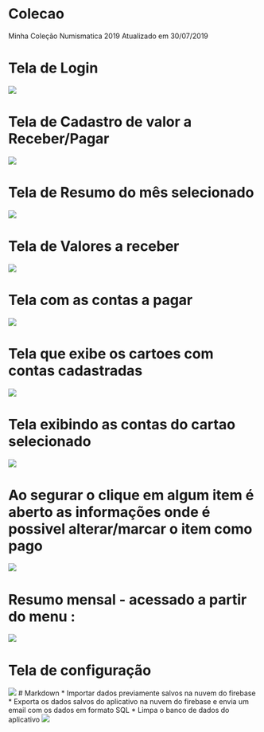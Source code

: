 # Colecao
Minha Coleção Numismatica 2019
Atualizado em 30/07/2019

<h1>Tela de Login</h1>
<img src="https://user-images.githubusercontent.com/9967935/62308152-4c802180-b45b-11e9-9a63-0fd2f7055174.png">

<h1>Tela de Cadastro de valor a Receber/Pagar</h1>
<img src="https://user-images.githubusercontent.com/9967935/62308312-8c470900-b45b-11e9-95c5-2c2dc20ac7cb.png">

<h1>Tela de Resumo do mês selecionado</h1>
<img src="https://user-images.githubusercontent.com/9967935/62308289-85b89180-b45b-11e9-82e1-41f527af3813.png">

<h1>Tela de Valores a receber</h1>
<img src="https://user-images.githubusercontent.com/9967935/62308323-90732680-b45b-11e9-9504-c32ebe513063.png">

<h1>Tela com as contas a pagar</h1>
<img src="https://user-images.githubusercontent.com/9967935/62308338-936e1700-b45b-11e9-9405-8c24b5d583cc.png">

<h1>Tela que exibe os cartoes com contas cadastradas</h1>
<img src="https://user-images.githubusercontent.com/9967935/62308347-95d07100-b45b-11e9-8904-a392db2e5f82.png">

<h1>Tela exibindo as contas do cartao selecionado</h1>
<img src="https://user-images.githubusercontent.com/9967935/62308357-9832cb00-b45b-11e9-8f5a-031ad15c7beb.png">

<h1>Ao segurar o clique em algum item é aberto as informações onde é possivel alterar/marcar o item como pago </h1>
<img src="https://user-images.githubusercontent.com/9967935/62308385-9f59d900-b45b-11e9-84aa-a82402353ea4.png">


<h1>Resumo mensal - acessado a partir do menu :</h1>
<img src="https://user-images.githubusercontent.com/9967935/62308370-9b2dbb80-b45b-11e9-9e6b-d45bc5a85766.png">

<h1>Tela de configuração</h1>
<img src="https://user-images.githubusercontent.com/9967935/62308379-9cf77f00-b45b-11e9-8700-2c3d6d1f8953.png">
# Markdown
* Importar dados previamente salvos na nuvem do firebase
* Exporta os dados salvos do aplicativo na nuvem do firebase e envia um email com os dados em formato SQL
* Limpa o banco de dados do aplicativo
<img src="https://user-images.githubusercontent.com/9967935/62308385-9f59d900-b45b-11e9-84aa-a82402353ea4.png">
